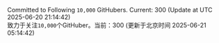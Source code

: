 Committed to Following `10,000` GitHubers. Current: <!-- FOLLOWING_COUNT -->300<!-- FOLLOWING_COUNT --> (Update at UTC <!-- LAST_UPDATED -->2025-06-20 21:14:42<!-- LAST_UPDATED -->)<br>
致力于关注`10,000`个GitHuber。当前：<!-- FOLLOWING_COUNT -->300<!-- FOLLOWING_COUNT --> (更新于北京时间 <!-- LAST_UPDATED_CST -->2025-06-21 05:14:42<!-- LAST_UPDATED_CST -->)

